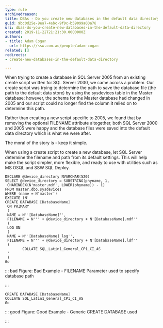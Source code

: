 ```yaml
---
type: rule
archivedreason: 
title: DBAs - Do you create new databases in the default data directory?
guid: 9bc0d25e-9ea7-4abc-9f9c-b59099a00a78
uri: dbas-do-you-create-new-databases-in-the-default-data-directory
created: 2019-11-22T21:21:30.0000000Z
authors:
- title: Adam Cogan
  url: https://ssw.com.au/people/adam-cogan
related: []
redirects:
- create-new-databases-in-the-default-data-directory

---
```


When trying to create a database in SQL Server 2005 from an existing create script written for SQL Server 2000, we came across a problem. Our create script was trying to determine the path to save the database file (the path to the default data store) by using the sysdevices table in the Master database; however, the schema for the Master database had changed in 2005 and our script could no longer find the column it relied on to determine this path.

Rather than creating a new script specific to 2005, we found that by removing the optional FILENAME attribute altogether, both SQL Server 2000 and 2005 were happy and the database files were saved into the default data directory which is what we were after.

The moral of the story is - keep it simple.

<!--endintro-->

When using a create script to create a new database, let SQL Server determine the filename and path from its default settings. This will help make the script simpler, more flexible, and ready to use with utilities such as MS OSQL and SSW SQL Deploy.



```
DECLARE @device_directory NVARCHAR(520)
SELECT @device_directory = SUBSTRING(phyname, 1,
 CHARINDEX(N'master.mdf', LOWER(phyname)) - 1)
FROM master.dbo.sysdevices
WHERE (name = N'master')
EXECUTE (N'
CREATE DATABASE [DatabaseName]
 ON PRIMARY 
 (
 NAME = N''[DatabaseName]'', 
 FILENAME = N''' + @device_directory + N'[DatabaseName].mdf''
 )
 LOG ON 
 (
 NAME = N''[DatabaseName]_log'', 
 FILENAME = N''' + @device_directory + N'[DatabaseName].ldf''
 ) 		COLLATE SQL_Latin1_General_CP1_CI_AS
 ' 
 )
Go
```




::: bad
Figure: Bad Example - FILENAME Parameter used to specify database path

:::



```
CREATE DATABASE [DatabaseName]
COLLATE SQL_Latin1_General_CP1_CI_AS
Go
```




::: good
Figure: Good Example - Generic CREATE DATABASE used

:::

